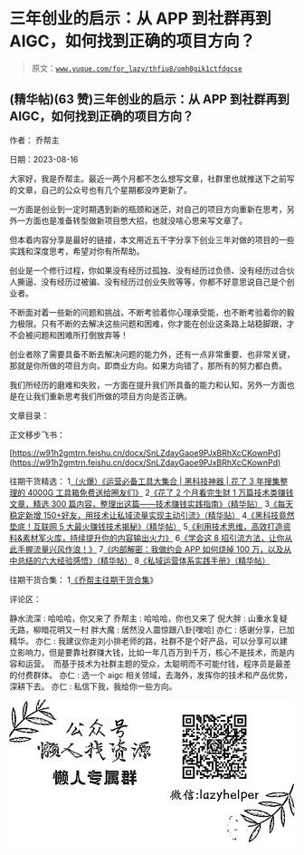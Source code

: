 # 三年创业的启示：从 APP 到社群再到 AIGC，如何找到正确的项目方向？

> 原文：[`www.yuque.com/for_lazy/thfiu8/omh0gik1ctfdgcse`](https://www.yuque.com/for_lazy/thfiu8/omh0gik1ctfdgcse)



## (精华帖)(63 赞)三年创业的启示：从 APP 到社群再到 AIGC，如何找到正确的项目方向？ 

作者： 乔帮主 

日期：2023-08-16 

大家好，我是乔帮主。最近一两个月都不怎么想写文章，社群里也就推送下之前写的文章，自己的公众号也有几个星期都没咋更新了。 

一方面是创业到一定时期遇到新的瓶颈和迷茫，对自己的项目方向重新在思考，另外一方面也是准备转型做新项目憋大招，也就没啥心思来写文章了。 

但本着内容分享是最好的链接，本文用近五千字分享下创业三年对做的项目的一些实践和深度思考，希望对你有所帮助。 

创业是一个修行过程，你如果没有经历过孤独、没有经历过负债、没有经历过合伙人撕逼、没有经历过被骗、没有经历过创业失败等等，你都不好意思说自己是个创业者。 

不断面对着一些新的问题和挑战，不断考验着你心理承受能，也不断考验着你的毅力极限。只有不断的去解决这些问题和困难，你才能在创业这条路上站稳脚跟，才不会被问题和困难所打倒放弃等！ 

创业者除了需要具备不断去解决问题的能力外，还有一点非常重要、也非常关键，那就是你所做的项目方向，即商业方向。如果方向错了，那所有的努力都白费。 

我们所经历的磨难和失败，一方面在提升我们所具备的能力和认知，另外一方面也是在让我们重新思考我们所做的项目方向是否正确。 

文章目录： <ne-quote id="u445f32f9" data-lake-id="u445f32f9">

正文移步飞书： 

[https://w91h2gmtrn.feishu.cn/docx/SnLZdayGaoe9PJxBRhXcCKownPd](https://w91h2gmtrn.feishu.cn/docx/SnLZdayGaoe9PJxBRhXcCKownPd) 

往期干货精选： <ne-oli index-type="0"><ne-oli-i>1</ne-oli-i><ne-oli-c class="ne-oli-content" id="u4bddcbe7" data-lake-id="u4bddcbe7">[（火爆）《运营必备工具大集合 | 黑科技神器 | 花了 3 年搜集整理的 4000G 工具箱免费送给圈友们》](https://wx.zsxq.com/dweb2/index/topic_detail/181422482248122)</ne-oli-c></ne-oli> <ne-oli index-type="0"><ne-oli-i>2</ne-oli-i><ne-oli-c class="ne-oli-content" id="ue184ccc0" data-lake-id="ue184ccc0">[《花了 2 个月看完生财 1 万篇技术类赚钱文章，精选 300 篇内容，整理出这篇——技术赚钱实践指南》（精华贴）](https://t.zsxq.com/0eyIP8XKk)</ne-oli-c></ne-oli> <ne-oli index-type="0"><ne-oli-i>3</ne-oli-i><ne-oli-c class="ne-oli-content" id="u22227896" data-lake-id="u22227896">[《每天稳定新增 150+好友，用技术让私域流量实现主动引流》（精华贴）](https://wx.zsxq.com/dweb2/index/topic_detail/584158111451544)</ne-oli-c></ne-oli> <ne-oli index-type="0"><ne-oli-i>4</ne-oli-i><ne-oli-c class="ne-oli-content" id="u33cfd27a" data-lake-id="u33cfd27a">[《黑科技竟然垫底！互联网 5 大最火赚钱技术揭秘》（精华帖）](https://wx.zsxq.com/dweb2/index/topic_detail/584141142218154)</ne-oli-c></ne-oli> <ne-oli index-type="0"><ne-oli-i>5</ne-oli-i><ne-oli-c class="ne-oli-content" id="uf8c68d68" data-lake-id="uf8c68d68">[《利用技术思维，高效打造资料&素材军火库，持续提升你的内容输出火力》](https://wx.zsxq.com/dweb2/index/topic_detail/181588224554542)</ne-oli-c></ne-oli> <ne-oli index-type="0"><ne-oli-i>6</ne-oli-i><ne-oli-c class="ne-oli-content" id="u7e9b80c1" data-lake-id="u7e9b80c1">[《学会这 8 招引流方法，让你从此手握流量兴风作浪！》](https://t.zsxq.com/0ePkD8050)</ne-oli-c></ne-oli> <ne-oli index-type="0"><ne-oli-i>7</ne-oli-i><ne-oli-c class="ne-oli-content" id="ud4118c70" data-lake-id="ud4118c70">[《内部解密：我做约会 APP 如何烧掉 100 万，以及从中总结的六大经验感悟》（精华帖）](https://t.zsxq.com/10Xz3xn7Z)</ne-oli-c></ne-oli> <ne-oli index-type="0"><ne-oli-i>8</ne-oli-i><ne-oli-c class="ne-oli-content" id="u0620b72f" data-lake-id="u0620b72f">[《私域运营体系实践手册》（精华帖）](https://t.zsxq.com/10Pw8dhmX)</ne-oli-c></ne-oli> 

往期干货合集： <ne-oli index-type="0"><ne-oli-i>1</ne-oli-i><ne-oli-c class="ne-oli-content" id="uef1a6eb2" data-lake-id="uef1a6eb2">[《乔帮主往期干货合集](https://t.zsxq.com/0d6SNCcC3)》</ne-oli-c></ne-oli> 

评论区： 

静水流深 : 哈哈哈，你又来了 乔帮主 : 哈哈哈，你也又来了 倪大胖 : 山重水复疑无路，柳暗花明又一村 胖大魔 : 居然没人震惊跟八卦[嘿哈] 亦仁 : 感谢分享，已加精华。 亦仁 : 我建议你走刘小排老师的路，社群不是个好产品，可以分享可以建立影响力，但是要靠社群赚大钱，比如一年几百万到千万，核心不是技术，而是内容和运营。  而基于技术为社群主题的受众，太聪明而不可能付钱，程序员是最差的付费群体。 亦仁 : 选一个 aigc 相关领域，去海外，发挥你的技术和产品优势，深耕下去。 亦仁 : 私信下我，我给你一些方向。 

![](img/894d30a529e7c37bcd3392323c99941c.png)  </ne-quote>